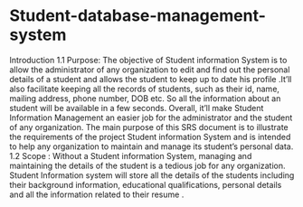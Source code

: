 # Student-database-management-system
Introduction
1.1 Purpose:
The objective of Student information System is to allow the administrator of
any organization to edit and find out the personal details of a student and
allows the student to keep up to date his profile .It’ll also facilitate keeping all
the records of students, such as their id, name, mailing address, phone
number, DOB etc. So all the information about an student will be available in a
few seconds.
Overall, it’ll make Student Information Management an easier job for the
administrator and the student of any organization.
The main purpose of this SRS document is to illustrate the requirements of
the project Student information System and is intended to help any
organization to maintain and manage its student’s personal data.
1.2 Scope :
Without a Student information System, managing and maintaining the
details of the student is a tedious job for any organization.
Student Information system will store all the details of the students including
their background information, educational qualifications, personal details and
all the information related to their resume .

